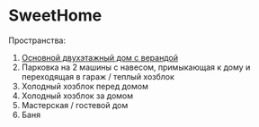 # SweetHome

Пространства:

1. [Основной двухэтажный дом с верандой](MainHome.md)
2. Парковка на 2 машины с навесом, примыкающая к дому и переходящая в гараж / теплый хозблок
3. Холодный хозблок перед домом
4. Холодный хозблок за домом
5. Мастерская / гостевой дом
6. Баня 
